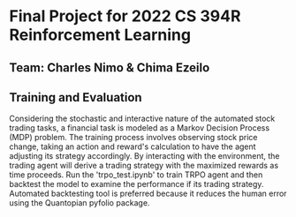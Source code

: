 # Final Project for  2022 CS 394R Reinforcement Learning

## Team: Charles Nimo & Chima Ezeilo 

## Training and Evaluation
Considering the stochastic and interactive nature of the automated stock trading tasks, a financial task is modeled as a Markov Decision Process (MDP) problem. The training process involves observing stock price change, taking an action and reward's calculation to have the agent adjusting its strategy accordingly. By interacting with the environment, the trading agent will derive a trading strategy with the maximized rewards as time proceeds. Run the 'trpo_test.ipynb' to train TRPO agent and then backtest the model to examine the performance if its trading strategy. Automated backtesting tool is preferred because it reduces the human error using the Quantopian pyfolio package.
